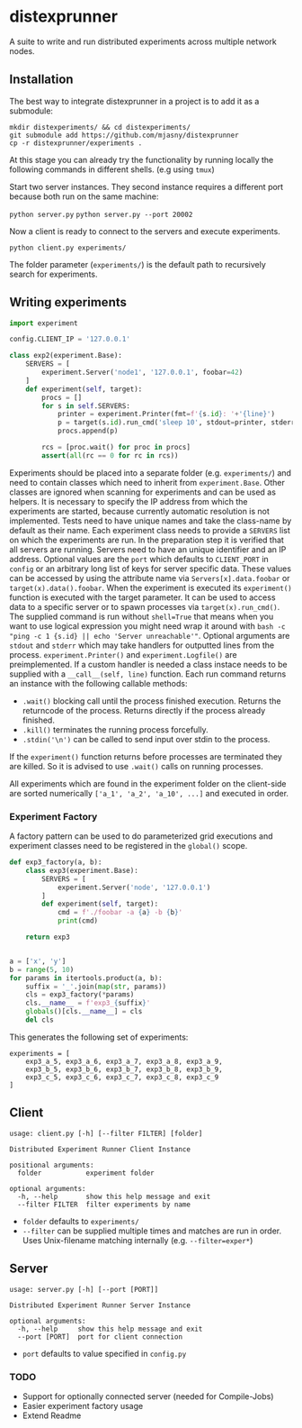 # distexprunner

A suite to write and run distributed experiments across multiple network nodes.


## Installation

The best way to integrate distexprunner in a project is to add it as a submodule:

```
mkdir distexperiments/ && cd distexperiments/
git submodule add https://github.com/mjasny/distexprunner
cp -r distexprunner/experiments .
```

At this stage you can already try the functionality by running locally the following commands in different shells. (e.g using `tmux`)

Start two server instances. They second instance requires a different port because both run on the same machine:

`python server.py`
`python server.py --port 20002`

Now a client is ready to connect to the servers and execute experiments.

`python client.py experiments/`

The folder parameter (`experiments/`) is the default path to recursively search for experiments.


## Writing experiments

```python
import experiment

config.CLIENT_IP = '127.0.0.1'

class exp2(experiment.Base):
    SERVERS = [
        experiment.Server('node1', '127.0.0.1', foobar=42)
    ]
    def experiment(self, target):
        procs = []
        for s in self.SERVERS:
            printer = experiment.Printer(fmt=f'{s.id}: '+'{line}')
            p = target(s.id).run_cmd('sleep 10', stdout=printer, stderr=printer)
            procs.append(p)

        rcs = [proc.wait() for proc in procs]
        assert(all(rc == 0 for rc in rcs))
```

Experiments should be placed into a separate folder (e.g. `experiments/`) and need to contain classes which need to inherit from `experiment.Base`. Other classes are ignored when scanning for experiments and can be used as helpers.
It is necessary to specify the IP address from which the experiments are started, because currently automatic resolution is not implemented. Tests need to have unique names and take the class-name by default as their name.
Each experiment class needs to provide a `SERVERS` list on which the experiments are run. In the preparation step it is verified that all servers are running. Servers need to have an unique identifier and an IP address. Optional values are the `port` which defaults to `CLIENT_PORT` in `config` or an arbitrary long list of keys for server specific data. These values can be accessed by using the attribute name via `Servers[x].data.foobar` or `target(x).data().foobar`.
When the experiment is executed its `experiment()` function is executed with the target parameter. It can be used to access data to a specific server or to spawn processes via `target(x).run_cmd()`. The supplied command is run without `shell=True` that means when you want to use logical expression you might need wrap it around with `bash -c "ping -c 1 {s.id} || echo 'Server unreachable'"`. Optional arguments are `stdout` and `stderr` which may take handlers for outputted lines from the process. `experiment.Printer()` and `experiment.Logfile()` are preimplemented. If a custom handler is needed a class instace needs to be supplied with a `__call__(self, line)` function.
Each run command returns an instance with the following callable methods:
- `.wait()` blocking call until the process finished execution. Returns the returncode of the process. Returns directly if the process already finished.
- `.kill()` terminates the running process forcefully.
-  `.stdin('\n')` can be called to send input over stdin to the process.

If the `experiment()` function returns before processes are terminated they are killed. So it is advised to use `.wait()` calls on running processes.


All experiments which are found in the experiment folder on the client-side are sorted numerically `['a_1', 'a_2', 'a_10', ...]` and executed in order.


### Experiment Factory

A factory pattern can be used to do parameterized grid executions and experiment classes need to be registered in the `global()` scope.

```python
def exp3_factory(a, b):
    class exp3(experiment.Base):
        SERVERS = [
            experiment.Server('node', '127.0.0.1')
        ]
        def experiment(self, target):
            cmd = f'./foobar -a {a} -b {b}'
            print(cmd)

    return exp3


a = ['x', 'y']
b = range(5, 10)
for params in itertools.product(a, b):
    suffix = '_'.join(map(str, params))
    cls = exp3_factory(*params)
    cls.__name__ = f'exp3_{suffix}'
    globals()[cls.__name__] = cls
    del cls
```

This generates the following set of experiments:

```
experiments = [
    exp3_a_5, exp3_a_6, exp3_a_7, exp3_a_8, exp3_a_9, 
    exp3_b_5, exp3_b_6, exp3_b_7, exp3_b_8, exp3_b_9,
    exp3_c_5, exp3_c_6, exp3_c_7, exp3_c_8, exp3_c_9
]
```

## Client

```
usage: client.py [-h] [--filter FILTER] [folder]

Distributed Experiment Runner Client Instance

positional arguments:
  folder           experiment folder

optional arguments:
  -h, --help       show this help message and exit
  --filter FILTER  filter experiments by name
```

- `folder` defaults to `experiments/`
- `--filter` can be supplied multiple times and matches are run in order. Uses Unix-filename matching internally (e.g. `--filter=exper*`)


## Server

```
usage: server.py [-h] [--port [PORT]]

Distributed Experiment Runner Server Instance

optional arguments:
  -h, --help     show this help message and exit
  --port [PORT]  port for client connection
```

- `port` defaults to value specified in `config.py`


### TODO
- Support for optionally connected server (needed for Compile-Jobs)
- Easier experiment factory usage
- Extend Readme
